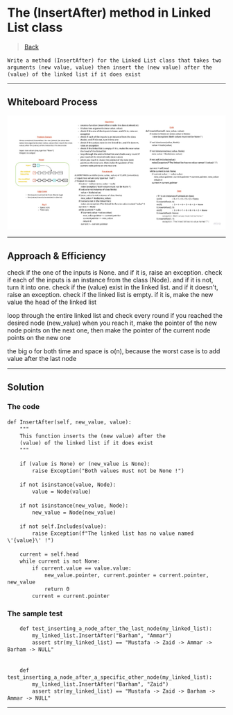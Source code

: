 # The (InsertAfter) method in Linked List class

> [Back](README.md)

    Write a method (InsertAfter) for the Linked List class that takes two arguments (new value, value) then insert the (new value) after the (value) of the linked list if it does exist

---

## Whiteboard Process

![image](./insertafter.jpg)

---

## Approach & Efficiency

check if the one of the inputs is None. and if it is, raise an exception. check if each of the inputs is an instance from the class (Node). and if it is not, turn it into one. check if the (value) exist in the linked list. and if it doesn't, raise an exception. check if the linked list is empty. if it is, make the new value the head of the linked list

loop through the entire linked list and check every round if you reached the desired node (new_value)
when you reach it, make the pointer of the new node points on the next one, then make the pointer of the current node points on the new one

the big o for both time and space is o(n), because the worst case is to add value after the last node

---

## Solution

### The code

    def InsertAfter(self, new_value, value):
        """
        This function inserts the (new value) after the 
        (value) of the linked list if it does exist
        """

        if (value is None) or (new_value is None):
            raise Exception("Both values must not be None !")
        
        if not isinstance(value, Node):
            value = Node(value)

        if not isinstance(new_value, Node):
            new_value = Node(new_value)

        if not self.Includes(value):
            raise Exception(f"The linked list has no value named \'{value}\' !")

        current = self.head
        while current is not None:
            if current.value == value.value:
                new_value.pointer, current.pointer = current.pointer, new_value
                return 0
            current = current.pointer

### The sample test

        def test_inserting_a_node_after_the_last_node(my_linked_list):
            my_linked_list.InsertAfter("Barham", "Ammar")
            assert str(my_linked_list) == "Mustafa -> Zaid -> Ammar -> Barham -> NULL"


        def test_inserting_a_node_after_a_specific_other_node(my_linked_list):
            my_linked_list.InsertAfter("Barham", "Zaid")
            assert str(my_linked_list) == "Mustafa -> Zaid -> Barham -> Ammar -> NULL"

---
